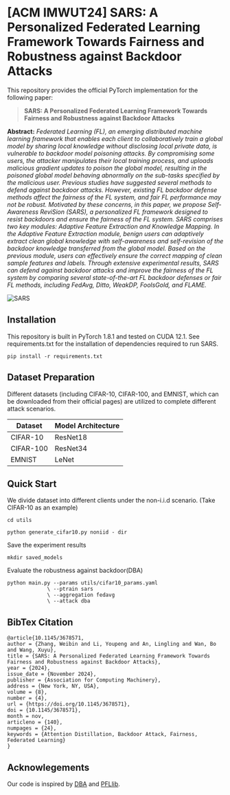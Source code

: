 # [ACM IMWUT24] SARS: A Personalized Federated Learning Framework Towards Fairness and Robustness against Backdoor Attacks



This repository provides the official PyTorch implementation for the following paper:
>**SARS: A Personalized Federated Learning Framework Towards Fairness and Robustness against Backdoor Attacks**
>

**Abstract:** *Federated Learning (FL), an emerging distributed machine learning framework that enables each client to collaboratively train
a global model by sharing local knowledge without disclosing local private data, is vulnerable to backdoor model poisoning
attacks. By compromising some users, the attacker manipulates their local training process, and uploads malicious gradient
updates to poison the global model, resulting in the poisoned global model behaving abnormally on the sub-tasks specified by
the malicious user. Previous studies have suggested several methods to defend against backdoor attacks. However, existing
FL backdoor defense methods affect the fairness of the FL system, and fair FL performance may not be robust. Motivated
by these concerns, in this paper, we propose Self-Awareness ReviSion (SARS), a personalized FL framework designed to
resist backdoors and ensure the fairness of the FL system. SARS comprises two key modules: Adaptive Feature Extraction
and Knowledge Mapping. In the Adaptive Feature Extraction module, benign users can adaptively extract clean global
knowledge with self-awareness and self-revision of the backdoor knowledge transferred from the global model. Based on the
previous module, users can effectively ensure the correct mapping of clean sample features and labels. Through extensive
experimental results, SARS can defend against backdoor attacks and improve the fairness of the FL system by comparing
several state-of-the-art FL backdoor defenses or fair FL methods, including FedAvg, Ditto, WeakDP, FoolsGold, and FLAME.*

![SARS]([/img/sars.png](https://github.com/wbzhangslab/sars-main/blob/main/img/SARS.png) "SARS")

## Installation
This repository is built in PyTorch 1.8.1 and tested on CUDA 12.1. See requirements.txt for the installation of dependencies required to run SARS.

```
pip install -r requirements.txt
```

## Dataset Preparation
Different datasets (including CIFAR-10, CIFAR-100, and EMNIST, which can be downloaded from their official pages) are utilized to complete different attack scenarios.

| Dataset      | Model Architecture |
| ----------- | ----------- |
| CIFAR-10      | ResNet18       |
| CIFAR-100   | ResNet34        |
|EMNIST|LeNet|



## Quick Start
We divide dataset into different clients under the non-i.i.d scenario. (Take CIFAR-10 as an example)
```shell
cd utils

python generate_cifar10.py noniid - dir
```
Save the experiment results
```
mkdir saved_models
```

Evaluate the robustness against backdoor(DBA)
```shell
python main.py --params utils/cifar10_params.yaml 
             \ --ptrain sars 
             \ --aggregation fedavg 
             \ --attack dba
```

## BibTex Citation
```shell
@article{10.1145/3678571,
author = {Zhang, Weibin and Li, Youpeng and An, Lingling and Wan, Bo and Wang, Xuyu},
title = {SARS: A Personalized Federated Learning Framework Towards Fairness and Robustness against Backdoor Attacks},
year = {2024},
issue_date = {November 2024},
publisher = {Association for Computing Machinery},
address = {New York, NY, USA},
volume = {8},
number = {4},
url = {https://doi.org/10.1145/3678571},
doi = {10.1145/3678571},
month = nov,
articleno = {140},
numpages = {24},
keywords = {Attention Distillation, Backdoor Attack, Fairness, Federated Learning}
}
```

## Acknowlegements
Our code is inspired by [DBA](https://github.com/AI-secure/DBA) and [PFLlib](https://github.com/TsingZ0/PFLlib).
